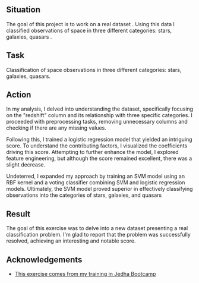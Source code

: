 
## Situation
The goal of this project is to work on a real dataset .
Using this data I classified observations of space in three different categories: stars, galaxies, quasars . 
## Task 
Classification of space observations in three different categories: stars, galaxies, quasars.
## Action
In my analysis, I delved into understanding the dataset, specifically focusing on the "redshift" column and its relationship with three specific categories. I proceeded with preprocessing tasks, removing unnecessary columns and checking if there are any missing values.

Following this, I trained a logistic regression model that yielded an intriguing score. To understand the contributing factors, I visualized the coefficients driving this score. Attempting to further enhance the model, I explored feature engineering, but although the score remained excellent, there was a slight decrease.

Undeterred, I expanded my approach by training an SVM model using an RBF kernel and a voting classifier combining SVM and logistic regression models. Ultimately, the SVM model proved superior in effectively classifying observations into the categories of stars, galaxies, and quasars
## Result
The goal of this exercise was to delve into a new dataset presenting a real classification problem. I'm glad to report that the problem was successfully resolved, achieving an interesting and notable score.

## Acknowledgements

 - [This exercise comes from my training in Jedha Bootcamp](https://www.jedha.co/formations/formation-data-scientist)
 


